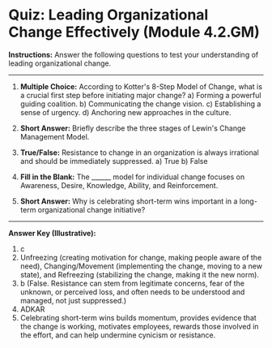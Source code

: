 
# Quiz: Leading Organizational Change Effectively (Module 4.2.GM)

**Instructions:** Answer the following questions to test your understanding of leading organizational change.

---

1.  **Multiple Choice:** According to Kotter's 8-Step Model of Change, what is a crucial first step before initiating major change?
    a) Forming a powerful guiding coalition.
    b) Communicating the change vision.
    c) Establishing a sense of urgency.
    d) Anchoring new approaches in the culture.

2.  **Short Answer:** Briefly describe the three stages of Lewin's Change Management Model.

3.  **True/False:** Resistance to change in an organization is always irrational and should be immediately suppressed.
    a) True
    b) False

4.  **Fill in the Blank:** The ______ model for individual change focuses on Awareness, Desire, Knowledge, Ability, and Reinforcement.

5.  **Short Answer:** Why is celebrating short-term wins important in a long-term organizational change initiative?

---
**Answer Key (Illustrative):**
1.  c
2.  Unfreezing (creating motivation for change, making people aware of the need), Changing/Movement (implementing the change, moving to a new state), and Refreezing (stabilizing the change, making it the new norm).
3.  b (False. Resistance can stem from legitimate concerns, fear of the unknown, or perceived loss, and often needs to be understood and managed, not just suppressed.)
4.  ADKAR
5.  Celebrating short-term wins builds momentum, provides evidence that the change is working, motivates employees, rewards those involved in the effort, and can help undermine cynicism or resistance.
